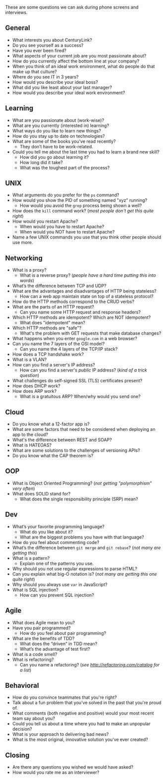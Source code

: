 These are some questions we can ask during phone screens and interviews.

General
-------

* What interests you about CenturyLink?
* Do you see yourself as a success?
* Have you ever been fired?
* What aspects of your current job are you most passionate about?
* How do you currently affect the bottom line at your company?
* When you think of an ideal work environment, what do people do that make up that culture?
* Where do you see IT in 3 years?
* How would you describe your ideal boss?
* What did you like least about your last manager?
* How would you describe your ideal work environment?


Learning
--------

* What are you passionate about (work-wise)?
* What are you currently (interested in) learning?
* What ways do you like to learn new things?
* How do you stay up to date on technologies?
* What are some of the books you’ve read recently?
    * They don’t have to be work-related.
* Could you tell me about the last time you had to learn a brand new skill?
    * How did you go about learning it?
    * How long did it take?
    * What was the toughest part of the process?


UNIX
----

* What arguments do you prefer for the `ps` command?
* How would you show the PID of something named "xyz" running?
    * How would you avoid the `grep` process being shown a well?
* How does the `kill` command work? (_most people don't get this quite right_)
* How would you restart Apache?
    * When would you have to restart Apache?
    * When would you NOT have to restart Apache?
* Name a few UNIX commands you use that you think other people should use more.


Networking
----------

* What is a proxy?
    * What is a reverse proxy? (_people have a hard time putting this into words_)
* What’s the difference between TCP and UDP?
* What are the advantages and disadvantages of HTTP being stateless?
    * How can a web app maintain state on top of a stateless protocol?
* How do the HTTP methods correspond to the CRUD verbs?
* What are the parts of an HTTP request?
    * Can you name some HTTP request and response headers?
* Which HTTP methods are idempotent? Which are NOT idempotent?
    * What does "idempotent" mean?
* Which HTTP methods are "safe"?
    * What's the problem with GET requests that make database changes?
* What happens when you enter `google.com` in a web browser?
* Can you name the 7 layers of the OSI model?
    * Can you name the 4 layers of the TCP/IP stack?
* How does a TCP handshake work?
* What is a VLAN?
* How can you find a server's IP address?
    * How can you find a server's *public* IP address? (_kind of a trick question_)
* What challenges do self-signed SSL (TLS) certificates present?
* How does DHCP work?
* How does ARP work?
    * What is a gratuitous ARP? When/why would you send one?


Cloud
-----

* Do you know what a 12-factor app is?
* What are some factors that need to be considered when deploying an app to the cloud?
* What's the difference between REST and SOAP?
* What is HATEOAS?
* What are some solutions to the challenges of versioning APIs?
* Do you know what the CAP theorem is?


OOP
---

* What is Object Oriented Programming? (_not getting "polymorphism" very often_)
* What does SOLID stand for?
    * What does the single responsibility principle (SRP) mean?


Dev
---

* What’s your favorite programming language?
    * What do you like about it?
    * What are the biggest problems you have with that language?
* How do you feel about commenting code?
* What’s the difference between `git merge` and `git rebase`? (_not many are getting this_)
* What is a pattern?
    * Explain one of the patterns you use.
* Why should you not use regular expressions to parse HTML?
* Can you explain what big-O notation is? (_not many are getting this one quite right_)
* Why should you always use `var` in JavaScript?
* What is SQL injection?
    * How can you prevent SQL injection?


Agile
-----

* What does Agile mean to you?
* Have you pair programmed?
    * How do you feel about pair programming?
* What are the benefits of TDD?
    * What does the “driven” in TDD mean?
    * What’s the advantage of test first?
* What is a code smell?
* What is refactoring?
    * Can you name a refactoring? (_see http://refactoring.com/catalog for a list_)


Behavioral
----------

* How do you convince teammates that you're right?
* Talk about a fun problem that you've solved in the past that you're proud of.
* What comments (both negative and positive) would your most recent team say about you?
* Could you tell us about a time where you had to make an unpopular decision?
* What is your approach to delivering bad news?
* What is the most original, innovative solution you’ve ever created?


Closing
-------

* Are there any questions you wished we would have asked?
* How would you rate me as an interviewer?
